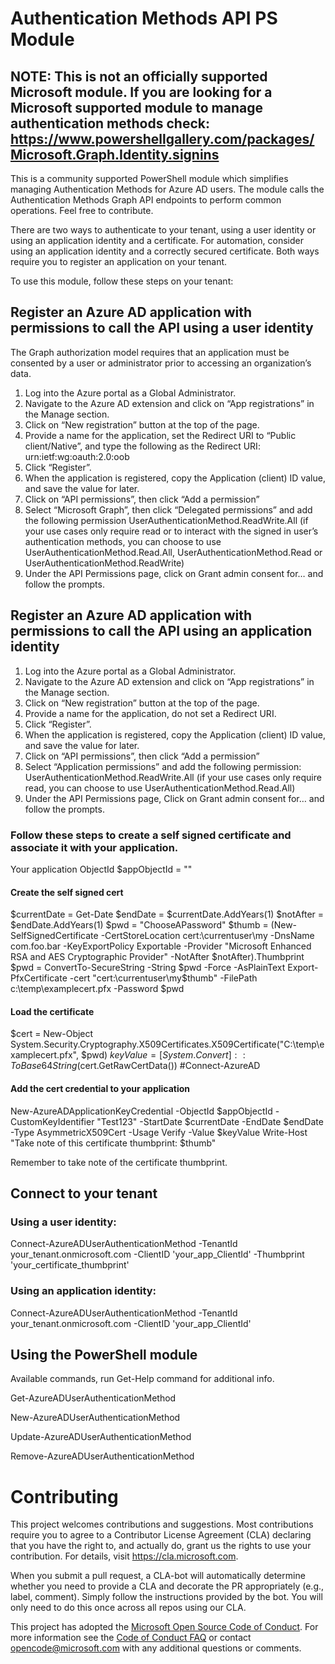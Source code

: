 ﻿# Authentication Methods API PS Module

## NOTE: This is not an officially supported Microsoft module. If you are looking for a Microsoft supported module to manage authentication methods check: https://www.powershellgallery.com/packages/Microsoft.Graph.Identity.signins

This is a community supported PowerShell module which simplifies managing Authentication Methods for Azure AD users. The module calls the Authentication Methods Graph API endpoints to perform common operations. Feel free to contribute.

There are two ways to authenticate to your tenant, using a user identity or using an application identity and a certificate. For automation, consider using an application identity and a correctly secured certificate.
Both ways require you to register an application on your tenant.

To use this module, follow these steps on your tenant:


## Register an Azure AD application with permissions to call the API using a user identity

The Graph authorization model requires that an application must be consented by a user or administrator prior to accessing an organization’s data.  
1.	Log into the Azure portal as a Global Administrator.
2.	Navigate to the Azure AD extension and click on “App registrations” in the Manage section.
3.	Click on “New registration” button at the top of the page.
4.	Provide a name for the application, set the Redirect URI to “Public client/Native”, and type the following as the Redirect URI:
urn:ietf:wg:oauth:2.0:oob
5.	Click “Register”.
6.	When the application is registered, copy the Application (client) ID value, and save the value for later.
7.	Click on “API permissions”, then click “Add a permission”
8.	Select “Microsoft Graph”, then click “Delegated permissions” and add the following permission
UserAuthenticationMethod.ReadWrite.All (if your use cases only require read or to interact with the signed in user’s authentication methods, you can choose to use UserAuthenticationMethod.Read.All, UserAuthenticationMethod.Read or UserAuthenticationMethod.ReadWrite)
9.	Under the API Permissions page, click on Grant admin consent for… and follow the prompts.


## Register an Azure AD application with permissions to call the API using an application identity

1.	Log into the Azure portal as a Global Administrator.
2.	Navigate to the Azure AD extension and click on “App registrations” in the Manage section.
3.	Click on “New registration” button at the top of the page.
4.	Provide a name for the application, do not set a Redirect URI.
5.	Click “Register”.
6.	When the application is registered, copy the Application (client) ID value, and save the value for later.
7.	Click on “API permissions”, then click “Add a permission”
8.	 Select “Application permissions” and add the following permission:
UserAuthenticationMethod.ReadWrite.All (if your use cases only require read, you can choose to use UserAuthenticationMethod.Read.All)
9.	Under the API Permissions page, Click on Grant admin consent for… and follow the prompts.

### Follow these steps to create a self signed certificate and associate it with your application.

Your application ObjectId
$appObjectId = ""

#### Create the self signed cert
$currentDate = Get-Date
$endDate = $currentDate.AddYears(1)
$notAfter = $endDate.AddYears(1)
$pwd = "ChooseAPassword"
$thumb = (New-SelfSignedCertificate -CertStoreLocation cert:\currentuser\my -DnsName com.foo.bar -KeyExportPolicy Exportable -Provider "Microsoft Enhanced RSA and AES Cryptographic Provider" -NotAfter $notAfter).Thumbprint
$pwd = ConvertTo-SecureString -String $pwd -Force -AsPlainText
Export-PfxCertificate -cert "cert:\currentuser\my\$thumb" -FilePath c:\temp\examplecert.pfx -Password $pwd

#### Load the certificate
$cert = New-Object System.Security.Cryptography.X509Certificates.X509Certificate("C:\temp\examplecert.pfx", $pwd)
$keyValue = [System.Convert]::ToBase64String($cert.GetRawCertData())
#Connect-AzureAD

#### Add the cert credential to your application
New-AzureADApplicationKeyCredential -ObjectId $appObjectId -CustomKeyIdentifier "Test123" -StartDate $currentDate -EndDate $endDate -Type AsymmetricX509Cert -Usage Verify -Value $keyValue
Write-Host "Take note of this certificate thumbprint: $thumb"

Remember to take note of the certificate thumbprint.



## Connect to your tenant

### Using a user identity:

Connect-AzureADUserAuthenticationMethod -TenantId your_tenant.onmicrosoft.com -ClientID 'your_app_ClientId' -Thumbprint 'your_certificate_thumbprint'

### Using an application identity:

Connect-AzureADUserAuthenticationMethod -TenantId your_tenant.onmicrosoft.com -ClientID 'your_app_ClientId'



 
##   Using the PowerShell module

Available commands, run Get-Help command for additional info.

Get-AzureADUserAuthenticationMethod

New-AzureADUserAuthenticationMethod

Update-AzureADUserAuthenticationMethod

Remove-AzureADUserAuthenticationMethod

# Contributing

This project welcomes contributions and suggestions.  Most contributions require you to agree to a
Contributor License Agreement (CLA) declaring that you have the right to, and actually do, grant us
the rights to use your contribution. For details, visit https://cla.microsoft.com.

When you submit a pull request, a CLA-bot will automatically determine whether you need to provide
a CLA and decorate the PR appropriately (e.g., label, comment). Simply follow the instructions
provided by the bot. You will only need to do this once across all repos using our CLA.

This project has adopted the [Microsoft Open Source Code of Conduct](https://opensource.microsoft.com/codeofconduct/).
For more information see the [Code of Conduct FAQ](https://opensource.microsoft.com/codeofconduct/faq/) or
contact [opencode@microsoft.com](mailto:opencode@microsoft.com) with any additional questions or comments.
